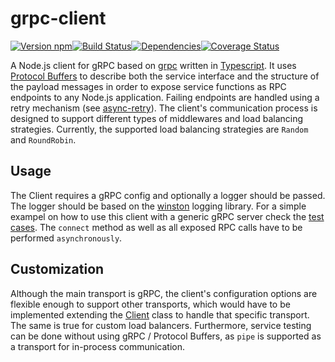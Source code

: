 # grpc-client

[![Version npm][version]](http://browsenpm.org/package/@restorecommerce/grpc-client)[![Build Status][build]](https://travis-ci.org/restorecommerce/grpc-client?branch=master)[![Dependencies][depend]](https://david-dm.org/restorecommerce/grpc-client)[![Coverage Status][cover]](https://coveralls.io/r/restorecommerce/grpc-client?branch=master)

[version]: http://img.shields.io/npm/v/grpc-client.svg?style=flat-square
[build]: http://img.shields.io/travis/restorecommerce/grpc-client/master.svg?style=flat-square
[depend]: https://img.shields.io/david/restorecommerce/grpc-client.svg?style=flat-square
[cover]: http://img.shields.io/coveralls/restorecommerce/grpc-client/master.svg?style=flat-square

A Node.js client for gRPC based on [grpc](https://github.com/grpc/grpc) written in [Typescript](https://github.com/Microsoft/TypeScript).
It uses [Protocol Buffers](https://developers.google.com/protocol-buffers)
to describe both the service interface and the structure of the payload messages in order to expose service functions as RPC endpoints to any Node.js application.
Failing endpoints are handled using a retry mechanism (see [async-retry](https://github.com/zeit/async-retry)).
The client's communication process is designed to support different types of middlewares and load balancing strategies. Currently, the supported load balancing strategies are `Random` and `RoundRobin`.

## Usage

The Client requires a gRPC config and optionally a logger should be passed. The logger should be based on the [winston](https://github.com/winstonjs/winston) logging library. For a simple exampel on how to use this client with a generic gRPC server check the [test cases](https://github.com/restorecommerce/grpc-client/tree/master/test). The `connect` method as well as all exposed RPC calls have to be performed `asynchronously`.

## Customization

Although the main transport is gRPC, the client's configuration options are flexible enough to support other transports, which would have to be implemented extending the [Client](https://github.com/restorecommerce/grpc-client/blob/master/src/microservice/client.ts) class to handle that specific transport. The same is true for custom load balancers. Furthermore, service testing can be done without using gRPC / Protocol Buffers, as `pipe` is supported as a transport for in-process communication.

